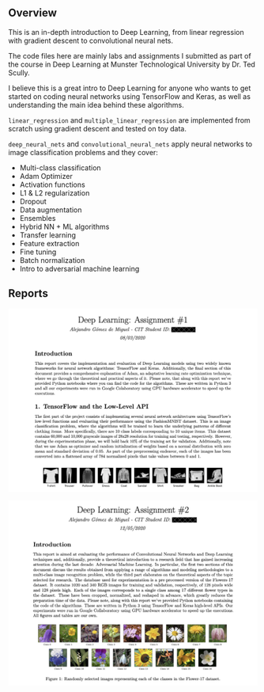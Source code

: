 ## Overview

This is an in-depth introduction to Deep Learning, from linear regression with gradient descent to convolutional neural nets.

The code files here are mainly labs and assignments I submitted as part of the course in Deep Learning at Munster Technological University by Dr. Ted Scully.

I believe this is a great intro to Deep Learning for anyone who wants to get started on coding neural networks using TensorFlow and Keras, as well as understanding the main idea behind these algorithms.

`linear_regression` and `multiple_linear_regression` are implemented from scratch using gradient descent and tested on toy data.

`deep_neural_nets` and `convolutional_neural_nets` apply neural networks to image classification problems and they cover:

- Multi-class classification
- Adam Optimizer
- Activation functions
- L1 & L2 regularization
- Dropout
- Data augmentation
- Ensembles
- Hybrid NN + ML algorithms
- Transfer learning
- Feature extraction
- Fine tuning
- Batch normalization
- Intro to adversarial machine learning

## Reports

![Report-1](img/dnn_img_report.jpg)

![Report-2](img/conv_img_report.jpg)
